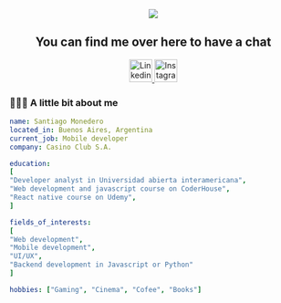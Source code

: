 <p align="center">
 <img src="https://capsule-render.vercel.app/api?type=waving&animation=fadeIn&color=gradient&height=200&section=header&text=Hi,%20I'm%20Santiago!&fontSize=70" />
</p>
<h2 align="center">  
You can find me over here to have a chat
</h2>

<p align="center">
 <a href="https://www.linkedin.com/in/santiago-maria-monedero-7a7a11182/">
  <img src="https://cdn-icons-png.flaticon.com/512/174/174857.png" alt="Linkedin" height="40"/>
 </a>
 <a href="https://www.instagram.com/santiagomonedero/">
  <img src="https://upload.wikimedia.org/wikipedia/commons/thumb/5/58/Instagram-Icon.png/768px-Instagram-Icon.png" alt="Instagram" height="40"/>
 </a>
</p>

<h3 align="left">  
👨🏻‍💻 A little bit about me
</h3>

```yaml
name: Santiago Monedero
located_in: Buenos Aires, Argentina
current_job: Mobile developer
company: Casino Club S.A.

education: 
[
"Developer analyst in Universidad abierta interamericana",
"Web development and javascript course on CoderHouse",
"React native course on Udemy",
]

fields_of_interests:
[
"Web development",
"Mobile development",
"UI/UX",
"Backend development in Javascript or Python"
]

hobbies: ["Gaming", "Cinema", "Cofee", "Books"]
```


